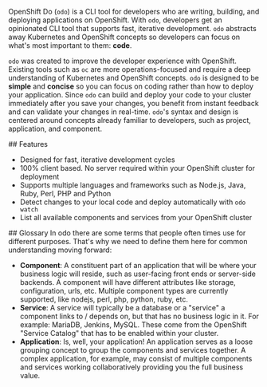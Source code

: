 OpenShift Do (`odo`) is a CLI tool for developers who are writing, building, and deploying applications on OpenShift. With `odo`, developers get an opinionated CLI tool that supports fast, iterative development. `odo` abstracts away Kubernetes and OpenShift concepts so developers can focus on what's most important to them: __code__.

`odo` was created to improve the developer experience with OpenShift. Existing tools such as `oc` are more operations-focused and require a deep understanding of Kubernetes and OpenShift concepts. `odo` is designed to be __simple__ and __concise__ so you can focus on coding rather than how to deploy your application. Since `odo` can build and deploy your code to your cluster immediately after you save your changes, you benefit from instant feedback and can validate your changes in real-time. `odo`'s syntax and design is centered around concepts already familiar to developers, such as project, application, and component.

## Features

- Designed for fast, iterative development cycles
- 100% client based. No server required within your OpenShift cluster for deployment
- Supports multiple languages and frameworks such as Node.js, Java, Ruby, Perl, PHP and Python
- Detect changes to your local code and deploy automatically with `odo watch`
- List all available components and services from your OpenShift cluster

## Glossary
In odo there are some terms that people often times use for different purposes. That's why we need to define them here for common understanding moving forward:

- __Component__: A constituent part of an application that will be where your business logic will reside, such as user-facing front ends or server-side backends. A component will have different attributes like storage, configuration, urls, etc. Multiple component types are currently supported, like nodejs, perl, php, python, ruby, etc.
- __Service__: A service will typically be a database or a "service" a component links to / depends on, but that has no business logic in it. For example: MariaDB, Jenkins, MySQL. These come from the OpenShift "Service Catalog" that has to be enabled within your cluster.
- __Application__: Is, well, your application! An application serves as a loose grouping concept to group the components and services together. A complex application, for example, may consist of multiple components and services working collaboratively providing you the full business value.
